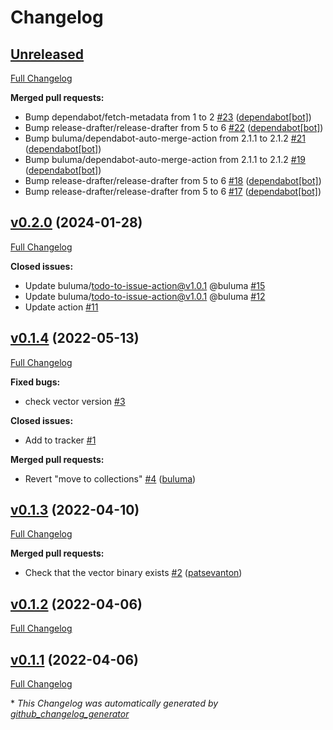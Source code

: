 # Changelog

## [Unreleased](https://github.com/buluma/ansible-role-vector/tree/HEAD)

[Full Changelog](https://github.com/buluma/ansible-role-vector/compare/v0.2.0...HEAD)

**Merged pull requests:**

- Bump dependabot/fetch-metadata from 1 to 2 [\#23](https://github.com/buluma/ansible-role-vector/pull/23) ([dependabot[bot]](https://github.com/apps/dependabot))
- Bump release-drafter/release-drafter from 5 to 6 [\#22](https://github.com/buluma/ansible-role-vector/pull/22) ([dependabot[bot]](https://github.com/apps/dependabot))
- Bump buluma/dependabot-auto-merge-action from 2.1.1 to 2.1.2 [\#21](https://github.com/buluma/ansible-role-vector/pull/21) ([dependabot[bot]](https://github.com/apps/dependabot))
- Bump buluma/dependabot-auto-merge-action from 2.1.1 to 2.1.2 [\#19](https://github.com/buluma/ansible-role-vector/pull/19) ([dependabot[bot]](https://github.com/apps/dependabot))
- Bump release-drafter/release-drafter from 5 to 6 [\#18](https://github.com/buluma/ansible-role-vector/pull/18) ([dependabot[bot]](https://github.com/apps/dependabot))
- Bump release-drafter/release-drafter from 5 to 6 [\#17](https://github.com/buluma/ansible-role-vector/pull/17) ([dependabot[bot]](https://github.com/apps/dependabot))

## [v0.2.0](https://github.com/buluma/ansible-role-vector/tree/v0.2.0) (2024-01-28)

[Full Changelog](https://github.com/buluma/ansible-role-vector/compare/v0.1.4...v0.2.0)

**Closed issues:**

- Update buluma/todo-to-issue-action@v1.0.1 @buluma [\#15](https://github.com/buluma/ansible-role-vector/issues/15)
- Update buluma/todo-to-issue-action@v1.0.1 @buluma [\#12](https://github.com/buluma/ansible-role-vector/issues/12)
- Update action [\#11](https://github.com/buluma/ansible-role-vector/issues/11)

## [v0.1.4](https://github.com/buluma/ansible-role-vector/tree/v0.1.4) (2022-05-13)

[Full Changelog](https://github.com/buluma/ansible-role-vector/compare/v0.1.3...v0.1.4)

**Fixed bugs:**

- check vector version [\#3](https://github.com/buluma/ansible-role-vector/issues/3)

**Closed issues:**

- Add to tracker [\#1](https://github.com/buluma/ansible-role-vector/issues/1)

**Merged pull requests:**

- Revert "move to collections" [\#4](https://github.com/buluma/ansible-role-vector/pull/4) ([buluma](https://github.com/buluma))

## [v0.1.3](https://github.com/buluma/ansible-role-vector/tree/v0.1.3) (2022-04-10)

[Full Changelog](https://github.com/buluma/ansible-role-vector/compare/v0.1.2...v0.1.3)

**Merged pull requests:**

- Check that the vector binary exists [\#2](https://github.com/buluma/ansible-role-vector/pull/2) ([patsevanton](https://github.com/patsevanton))

## [v0.1.2](https://github.com/buluma/ansible-role-vector/tree/v0.1.2) (2022-04-06)

[Full Changelog](https://github.com/buluma/ansible-role-vector/compare/v0.1.1...v0.1.2)

## [v0.1.1](https://github.com/buluma/ansible-role-vector/tree/v0.1.1) (2022-04-06)

[Full Changelog](https://github.com/buluma/ansible-role-vector/compare/bfbdd6b3bdb18884a6e8ab126d6feba9bc7812b0...v0.1.1)



\* *This Changelog was automatically generated by [github_changelog_generator](https://github.com/github-changelog-generator/github-changelog-generator)*
